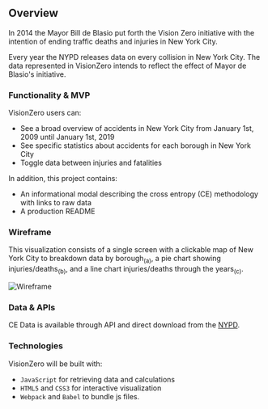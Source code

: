 ## Overview

In 2014 the Mayor Bill de Blasio put forth the Vision Zero initiative with the intention of ending traffic deaths and injuries in New York City.

Every year the NYPD releases data on every collision in New York City. The data represented in VisionZero intends to reflect the effect of Mayor de Blasio's initiative.

### Functionality & MVP  
VisionZero users can:

 * See a broad overview of accidents in New York City from January 1st, 2009 until January 1st, 2019
 * See specific statistics about accidents for each borough in New York City
 * Toggle data between injuries and fatalities

In addition, this project contains:

 * An informational modal describing the cross entropy (CE) methodology with links to raw data
 * A production README


### Wireframe
This visualization consists of a single screen with a clickable map of New York City to breakdown data by borough<sub>(a)</sub>, a pie chart showing injuries/deaths<sub>(b)</sub>, and a line chart injuries/deaths through the years<sub>(c)</sub>.

![Wireframe](https://wireframe.cc/pro/pp/95706a42c254138)

### Data & APIs

CE Data is available through API and direct download from the [NYPD](https://data.cityofnewyork.us/Public-Safety/NYPD-Motor-Vehicle-Collisions/h9gi-nx95).

### Technologies

VisionZero will be built with:

* `JavaScript` for retrieving data and calculations
* `HTML5` and `CSS3` for interactive visualization
* `Webpack` and `Babel` to bundle js files.


